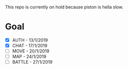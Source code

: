 This repo is currently on hold because piston is hella slow.

# Goal
- [X] AUTH - 13/1/2019
- [X] CHAT - 17/1/2019
- [ ] MOVE - 20/1/2019
- [ ] MAP - 24/1/2019
- [ ] BATTLE - 27/1/2019
